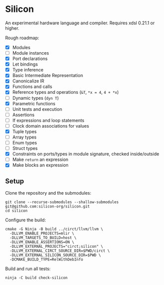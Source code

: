 # Silicon

An experimental hardware language and compiler. Requires xdsl 0.21.1 or higher.

Rough roadmap:

- [x] Modules
- [ ] Module instances
- [x] Port declarations
- [x] Let bindings
- [x] Type inference
- [x] Basic Intermediate Representation
- [x] Canonicalize IR
- [x] Functions and calls
- [x] Reference types and operations (`&T`, `*x = 4`, `4 + *x`)
- [ ] Dynamic types (`dyn T`)
- [x] Parametric functions
- [ ] Unit tests and execution
- [ ] Assertions
- [ ] If expressions and loop statements
- [ ] Clock domain associations for values
- [x] Tuple types
- [ ] Array types
- [ ] Enum types
- [ ] Struct types
- [x] Constraints on ports/types in module signature, checked inside/outside
- [ ] Make `return` an expression
- [x] Make blocks an expression

## Setup

Clone the repository and the submodules:
```
git clone --recurse-submodules --shallow-submodules git@github.com:silicon-org/silicon.git
cd silicon
```

Configure the build:
```
cmake -G Ninja -B build ../circt/llvm/llvm \
  -DLLVM_ENABLE_PROJECTS=mlir \
  -DLLVM_TARGETS_TO_BUILD=host \
  -DLLVM_ENABLE_ASSERTIONS=ON \
  -DLLVM_EXTERNAL_PROJECTS="circt;silicon" \
  -DLLVM_EXTERNAL_CIRCT_SOURCE_DIR=$PWD/circt \
  -DLLVM_EXTERNAL_SILICON_SOURCE_DIR=$PWD \
  -DCMAKE_BUILD_TYPE=RelWithDebInfo
```

Build and run all tests:
```
ninja -C build check-silicon
```
